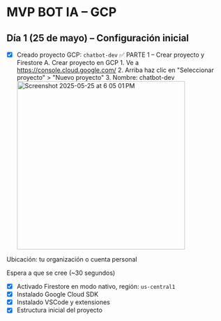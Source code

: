 # MVP BOT IA – GCP

## Día 1 (25 de mayo) – Configuración inicial
- [x] Creado proyecto GCP: `chatbot-dev`
      ✅ PARTE 1 – Crear proyecto y Firestore
      A. Crear proyecto en GCP
        1. Ve a https://console.cloud.google.com/
        2. Arriba haz clic en "Seleccionar proyecto" > "Nuevo proyecto"
        3. Nombre: chatbot-dev
        <img width="385" alt="Screenshot 2025-05-25 at 6 05 01 PM" src="https://github.com/user-attachments/assets/8d1059fe-852f-47cb-8674-4597c5ae1bbb" />



Ubicación: tu organización o cuenta personal

Espera a que se cree (~30 segundos)
  
- [x] Activado Firestore en modo nativo, región: `us-central1`
- [x] Instalado Google Cloud SDK
- [x] Instalado VSCode y extensiones
- [x] Estructura inicial del proyecto
